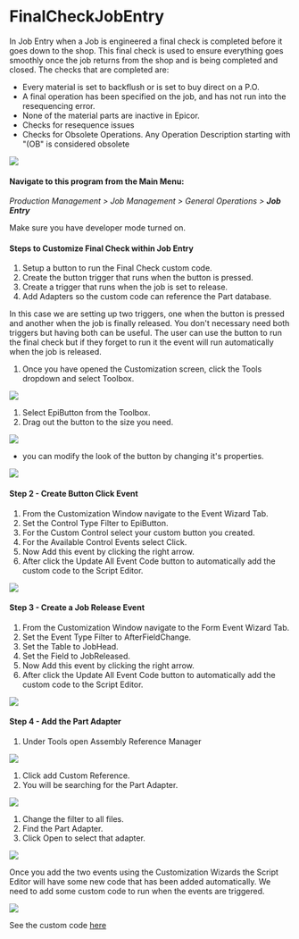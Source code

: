 # FinalCheckJobEntry
In Job Entry when a Job is engineered a final check is completed before it goes down to the shop. This final check is used to ensure everything goes smoothly once the job returns from the shop and is being completed and closed. The checks that are completed are:

- Every material is set to backflush or is set to buy direct on a P.O.
- A final operation has been specified on the job, and has not run into the resequencing error.
- None of the material parts are inactive in Epicor.
- Checks for resequence issues
- Checks for Obsolete Operations. Any Operation Description starting with "(OB" is considered obsolete

![](images/03-FinalCheckJob_01.png)

#### Navigate to this program from the Main Menu:

_Production Management > Job Management > General Operations > **Job Entry**_ 

Make sure you have developer mode turned on.

#### Steps to Customize Final Check within Job Entry

1. Setup a button to run the Final Check custom code.
2. Create the button trigger that runs when the button is pressed.
3. Create a trigger that runs when the job is set to release.
4. Add Adapters so the custom code can reference the Part database.

In this case we are setting up two triggers, one when the button is pressed and another when the job is finally released. You don't necessary need both triggers but having both can be useful. The user can use the button to run the final check but if they forget to run it the event will run automatically when the job is released.

1. Once you have opened the Customization screen, click the Tools dropdown and select Toolbox.

![](images/03-FinalCheckJob_02.png)

1. Select EpiButton from the Toolbox.
2. Drag out the button to the size you need.

![](images/03-FinalCheckJob_03.png)

- you can modify the look of the button by changing it's properties.

![](images/03-FinalCheckJob_04.png)

#### Step 2 - Create Button Click Event

1. From the Customization Window navigate to the Event Wizard Tab.
2. Set the Control Type Filter to EpiButton.
3. For the Custom Control select your custom button you created.
4. For the Available Control Events select Click.
5. Now Add this event by clicking the right arrow.
6. After click the Update All Event Code button to automatically add the custom code to the Script Editor.

![](images/03-FinalCheckJob_05.png)

#### Step 3 - Create a Job Release Event

1. From the Customization Window navigate to the Form Event Wizard Tab.
2. Set the Event Type Filter to AfterFieldChange.
3. Set the Table to JobHead.
4. Set the Field to JobReleased.
5. Now Add this event by clicking the right arrow.
6. After click the Update All Event Code button to automatically add the custom code to the Script Editor.

![](images/03-FinalCheckJob_06.png)

#### Step 4 - Add the Part Adapter

1. Under Tools open Assembly Reference Manager

![](images/03-FinalCheckJob_07.png)

1. Click add Custom Reference.
2. You will be searching for the Part Adapter.

![](images/03-FinalCheckJob_08.png)

1. Change the filter to all files.
2. Find the Part Adapter.
3. Click Open to select that adapter.

![](images/03-FinalCheckJob_09.png)

Once you add the two events using the Customization Wizards the Script Editor will have some new code that has been added automatically. We need to add some custom code to run when the events are triggered.

![](images/03-FinalCheckJob_10.png)

See the custom code [here](FinalCheckJobEntry.h)
